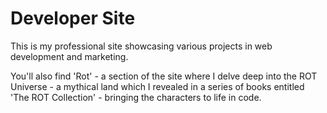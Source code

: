 # Developer Site

This is my professional site showcasing various projects in web development and marketing.

You'll also find 'Rot' - a section of the site where I delve deep into the ROT Universe - a mythical land which I revealed in a series of books entitled 'The ROT Collection' - bringing the characters to life in code.